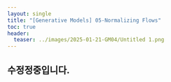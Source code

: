 ```yaml
---
layout: single
title: "[Generative Models] 05-Normalizing Flows"
toc: true
header:
  teaser: ../images/2025-01-21-GM04/Untitled 1.png
---
```


## 수정정중입니다.